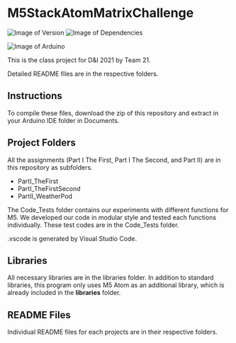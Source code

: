 # M5StackAtomMatrixChallenge


![Image of Version](https://img.shields.io/badge/version-v1.0-green)
![Image of Dependencies](https://img.shields.io/badge/dependencies-up%20to%20date-brightgreen)

![Image of Arduino](https://img.shields.io/badge/Arduino_IDE-00979D?style=for-the-badge&logo=arduino&logoColor=white)


This is the class project for D&I 2021 by Team 21.

Detailed README files are in the respective folders.

## Instructions

To compile these files, download the zip of this repository and extract in your Arduino IDE folder in Documents.

## Project Folders

All the assignments (Part I The First, Part I The Second, and Part II) are in this repository as subfolders.

- PartI_TheFirst
- PartI_TheFirstSecond
- PartII_WeatherPod

The Code_Tests folder contains our experiments with different functions for M5. We developed our code in modular style and tested each functions individually. These test codes are in the Code_Tests folder.

.vscode is generated by Visual Studio Code.

## Libraries

All necessary libraries are in the libraries folder. In addition to standard libraries, this program only uses M5 Atom as an additional library, which is already included in the **libraries** folder.

## README Files

Individual README files for each projects are in their respective folders.

